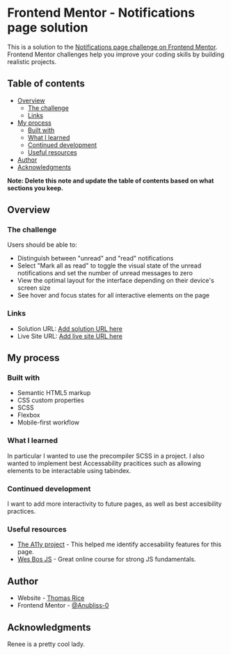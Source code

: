 # Frontend Mentor - Notifications page solution

This is a solution to the [Notifications page challenge on Frontend Mentor](https://www.frontendmentor.io/challenges/notifications-page-DqK5QAmKbC). Frontend Mentor challenges help you improve your coding skills by building realistic projects.

## Table of contents

- [Overview](#overview)
  - [The challenge](#the-challenge)
  - [Links](#links)
- [My process](#my-process)
  - [Built with](#built-with)
  - [What I learned](#what-i-learned)
  - [Continued development](#continued-development)
  - [Useful resources](#useful-resources)
- [Author](#author)
- [Acknowledgments](#acknowledgments)

**Note: Delete this note and update the table of contents based on what sections you keep.**

## Overview

### The challenge

Users should be able to:

- Distinguish between "unread" and "read" notifications
- Select "Mark all as read" to toggle the visual state of the unread notifications and set the number of unread messages to zero
- View the optimal layout for the interface depending on their device's screen size
- See hover and focus states for all interactive elements on the page

### Links

- Solution URL: [Add solution URL here](https://github.com/Anubliss-0/notifications-page-main)
- Live Site URL: [Add live site URL here](https://anubliss-0.github.io/notifications-page-main/)

## My process

### Built with

- Semantic HTML5 markup
- CSS custom properties
- SCSS
- Flexbox
- Mobile-first workflow

### What I learned

In particular I wanted to use the precompiler SCSS in a project. I also wanted to implement best Accessability pracitices such as allowing elements to be interactable using tabindex.

### Continued development

I want to add more interactivity to future pages, as well as best accesibility practices.

### Useful resources

- [The A11y project](https://www.a11yproject.com/) - This helped me identify accesability features for this page.
- [Wes Bos JS](https://wesbos.com/beginner-javascript) - Great online course for strong JS fundamentals.

## Author

- Website - [Thomas Rice](www.anubliss.com)
- Frontend Mentor - [@Anubliss-0](https://www.frontendmentor.io/profile/Anubliss-0)

## Acknowledgments

Renee is a pretty cool lady.
